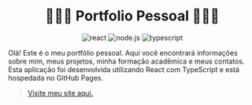 <div align="center">
    
 # 👨🏻‍💻 Portfolio Pessoal 👨🏻‍💻

![react](https://img.shields.io/badge/React-20232A?style=for-the-badge&logo=react&logoColor=61DAFB)
![node.js](https://img.shields.io/badge/Node.js-43853D?style=for-the-badge&logo=node.js&logoColor=white)
![typescript](https://img.shields.io/badge/TypeScript-007ACC?style=for-the-badge&logo=typescript&logoColor=white)

</div>

Olá! Este é o meu portfólio pessoal. Aqui você encontrará informações sobre mim, meus projetos, minha formação acadêmica e meus contatos. Esta aplicação foi desenvolvida utilizando React com TypeScript e está hospedada no GitHub Pages.

> [Visite meu site aqui.]()
